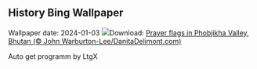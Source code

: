 ## History Bing Wallpaper
Wallpaper date: 2024-01-03
![](https://www.bing.com/th?id=OHR.BhutanSolstice_EN-GB3360165069_UHD.jpg&w=1000)Download: [Prayer flags in Phobjikha Valley, Bhutan (© John Warburton-Lee/DanitaDelimont.com)](https://www.bing.com/th?id=OHR.BhutanSolstice_EN-GB3360165069_UHD.jpg)

Auto get programm by LtgX
